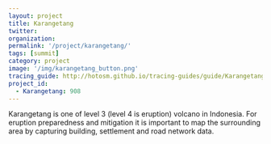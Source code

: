 ```yaml
---
layout: project
title: Karangetang
twitter: 
organization: 
permalink: '/project/karangetang/'
tags: [summit]
category: project
image: '/img/karangetang_button.png'
tracing_guide: http://hotosm.github.io/tracing-guides/guide/Karangetang.html
project_id: 
  - Karangetang: 908
---
```


Karangetang is one of level 3 (level 4 is eruption) volcano in Indonesia. For eruption preparedness and mitigation it is important to map the surrounding area by capturing building, settlement and road network data.
